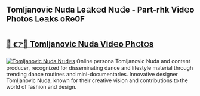 ## Tomljanovic Nuda Le𝚊k𝚎d N𝚞𝚍e - Part-rhk Vid𝚎o Photos Le𝚊ks oRe0F

# <h2><a href="http://fbfrl9.evod.top/?m=Tomljanovic+Nuda">🔗 👉🔴 Tomljanovic Nuda Vid𝚎o Ph𝚘t𝚘s</a></h2>

[![Tomljanovic Nuda N𝚞d𝚎s](https://i.imgur.com/8V9OHl7.gif)](http://fbfrl9.evod.top/?m=Tomljanovic+Nuda)
Online persona Tomljanovic Nuda and content producer, recognized for disseminating dance and lifestyle material through trending dance routines and mini-documentaries. Innovative designer Tomljanovic Nuda, known for their creative vision and contributions to the world of fashion and design. 
